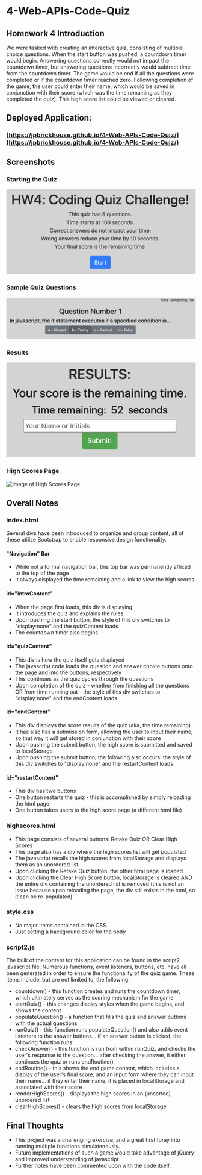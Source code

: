 # 4-Web-APIs-Code-Quiz

## Homework 4 Introduction
We were tasked with creating an interactive quiz, consisting of multiple choice questions. When the start button was pushed, a countdown timer would begin. Answering questions correctly would not impact the countdown timer, but answering questions incorrectly would subtract time from the countdown timer. The game would be end if all the questions were completed or if the countdown timer reached zero. Following completion of the game, the user could enter their name, which would be saved in conjunction with their score (which was the time remaining as they completed the quiz). This high score list could be viewed or cleared.

## Deployed Application:
### [https://jpbrickhouse.github.io/4-Web-APIs-Code-Quiz/](https://jpbrickhouse.github.io/4-Web-APIs-Code-Quiz/)

## Screenshots
### Starting the Quiz
![Image of Quiz Start](./img/startquiz.png)
### Sample Quiz Questions
![Image of Sample Quiz Question](./img/quizquestion.png)
### Results
![Image of Results Page](./img/results.png)
### High Scores Page
![Image of High Scores Page](./highscores.png)

## Overall Notes

### index.html
Several divs have been introduced to organize and group content; all of these utilize Bootstrap to enable responsive design functionality.

#### "Navigation" Bar
- While not a formal navigation bar, this top bar was permanently affixed to the top of the page
- It always displayed the time remaining and a link to view the high scores

#### id="introContent"
- When the page first loads, this div is displaying
- It introduces the quiz and explains the rules
- Upon pushing the start button, the style of this div switches to "display:none" and the quizContent loads
- The countdown timer also begins

#### id="quizContent"
- This div is how the quiz itself gets displayed
- The javascript code loads the question and answer choice buttons onto the page and into the buttons, respectively
- This continues as the quiz cycles through the questions
- Upon completion of the quiz - whether from finishing all the questions OR from time running out - the style of this div switches to "display:none" and the endContent loads

#### id="endContent"
- This div displays the score results of the quiz (aka, the time remaining)
- It has also has a submission form, allowing the user to input their name, so that way it will get stored in conjunction with their score
- Upon pushing the submit button, the high score is submitted and saved to localStorage
- Upon pushing the submit button, the following also occurs: the style of this div switches to "display:none" and the restartContent loads 

#### id="restartContent"
- This div has two buttons
- One button restarts the quiz - this is accomplished by simply reloading the html page
- One button takes users to the high score page (a different html file)

### highscores.html
- This page consists of several buttons: Retake Quiz OR Clear High Scores
- This page also has a div where the high scores list will get populated
- The javascript recalls the high scores from localStorage and displays them as an unordered list
- Upon clicking the Retake Quiz button, the other html page is loaded
- Upon clicking the Clear High Score button, localStorage is cleared AND the entire div containing the unordered list is removed (this is not an issue because upon reloading the page, the div still exists in the html, so it can be re-populated)

### style.css
- No major items contained in the CSS
- Just setting a background color for the body

### script2.js
The bulk of the content for this application can be found in the script2 javascript file. Numerous functions, event listeners, buttons, etc. have all been generated in order to ensure the functionality of the quiz game. These items include, but are not limited to, the following:
- countdown() - this function creates and runs the countdown timer, which ultimately serves as the scoring mechanism for the game
- startQuiz() - this changes display styles when the game begins, and shows the content
- populateQuestion() - a function that fills the quiz and answer buttons with the actual questions
- runQuiz() - this function runs populateQuestion() and also adds event listeners to the answer buttons... if an answer button is clicked, the following function runs:
- checkAnswer() - this function is run from within runQuiz, and checks the user's response to the question... after checking the answer, it either continues the quiz or runs endRoutine()
- endRoutine() - this shows the end game content, which includes a display of the user's final score, and an input form where they can input their name... if they enter their name, it is placed in localStorage and associated with their score
- renderHighScores() - displays the high scores in an (unsorted) unordered list
- clearHighScores() - clears the high scores from localStorage

## Final Thoughts
- This project was a challenging exercise, and a great first foray into running multiple functions simulatenously.
- Future implementations of such a game would take advantage of jQuery and improved understanding of javascript.
- Further notes have been commented upon with the code itself.
